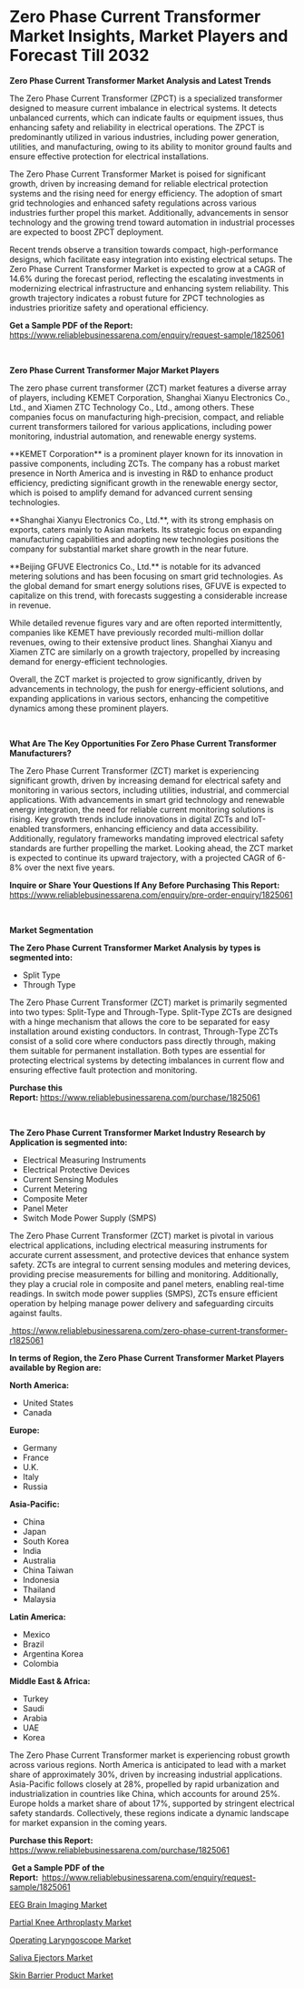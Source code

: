 <p><h1>Zero Phase Current Transformer Market Insights, Market Players and Forecast Till 2032</h1></p><p><strong>Zero Phase Current Transformer Market Analysis and Latest Trends</strong></p>
<p><p>The Zero Phase Current Transformer (ZPCT) is a specialized transformer designed to measure current imbalance in electrical systems. It detects unbalanced currents, which can indicate faults or equipment issues, thus enhancing safety and reliability in electrical operations. The ZPCT is predominantly utilized in various industries, including power generation, utilities, and manufacturing, owing to its ability to monitor ground faults and ensure effective protection for electrical installations.</p><p>The Zero Phase Current Transformer Market is poised for significant growth, driven by increasing demand for reliable electrical protection systems and the rising need for energy efficiency. The adoption of smart grid technologies and enhanced safety regulations across various industries further propel this market. Additionally, advancements in sensor technology and the growing trend toward automation in industrial processes are expected to boost ZPCT deployment.</p><p>Recent trends observe a transition towards compact, high-performance designs, which facilitate easy integration into existing electrical setups. The Zero Phase Current Transformer Market is expected to grow at a CAGR of 14.6% during the forecast period, reflecting the escalating investments in modernizing electrical infrastructure and enhancing system reliability. This growth trajectory indicates a robust future for ZPCT technologies as industries prioritize safety and operational efficiency.</p></p>
<p><strong>Get a Sample PDF of the Report:&nbsp;</strong> <a href="https://www.reliablebusinessarena.com/enquiry/request-sample/1825061?utm_campaign=3497&utm_medium=2&utm_source=Github&utm_content=ia&utm_term=09042025&utm_id=zero-phase-current-transformer">https://www.reliablebusinessarena.com/enquiry/request-sample/1825061</a></p>
<p>&nbsp;</p>
<p><strong>Zero Phase Current Transformer Major Market Players</strong></p>
<p><p>The zero phase current transformer (ZCT) market features a diverse array of players, including KEMET Corporation, Shanghai Xianyu Electronics Co., Ltd., and Xiamen ZTC Technology Co., Ltd., among others. These companies focus on manufacturing high-precision, compact, and reliable current transformers tailored for various applications, including power monitoring, industrial automation, and renewable energy systems.</p><p>**KEMET Corporation** is a prominent player known for its innovation in passive components, including ZCTs. The company has a robust market presence in North America and is investing in R&D to enhance product efficiency, predicting significant growth in the renewable energy sector, which is poised to amplify demand for advanced current sensing technologies.</p><p>**Shanghai Xianyu Electronics Co., Ltd.**, with its strong emphasis on exports, caters mainly to Asian markets. Its strategic focus on expanding manufacturing capabilities and adopting new technologies positions the company for substantial market share growth in the near future.</p><p>**Beijing GFUVE Electronics Co., Ltd.** is notable for its advanced metering solutions and has been focusing on smart grid technologies. As the global demand for smart energy solutions rises, GFUVE is expected to capitalize on this trend, with forecasts suggesting a considerable increase in revenue.</p><p>While detailed revenue figures vary and are often reported intermittently, companies like KEMET have previously recorded multi-million dollar revenues, owing to their extensive product lines. Shanghai Xianyu and Xiamen ZTC are similarly on a growth trajectory, propelled by increasing demand for energy-efficient technologies.</p><p>Overall, the ZCT market is projected to grow significantly, driven by advancements in technology, the push for energy-efficient solutions, and expanding applications in various sectors, enhancing the competitive dynamics among these prominent players.</p></p>
<p>&nbsp;</p>
<p><strong>What Are The Key Opportunities For Zero Phase Current Transformer Manufacturers?</strong></p>
<p><p>The Zero Phase Current Transformer (ZCT) market is experiencing significant growth, driven by increasing demand for electrical safety and monitoring in various sectors, including utilities, industrial, and commercial applications. With advancements in smart grid technology and renewable energy integration, the need for reliable current monitoring solutions is rising. Key growth trends include innovations in digital ZCTs and IoT-enabled transformers, enhancing efficiency and data accessibility. Additionally, regulatory frameworks mandating improved electrical safety standards are further propelling the market. Looking ahead, the ZCT market is expected to continue its upward trajectory, with a projected CAGR of 6-8% over the next five years.</p></p>
<p><strong>Inquire or Share Your Questions If Any Before Purchasing This Report:</strong> <a href="https://www.reliablebusinessarena.com/enquiry/pre-order-enquiry/1825061?utm_campaign=3497&utm_medium=2&utm_source=Github&utm_content=ia&utm_term=09042025&utm_id=zero-phase-current-transformer">https://www.reliablebusinessarena.com/enquiry/pre-order-enquiry/1825061</a></p>
<p>&nbsp;</p>
<p><strong>Market Segmentation</strong></p>
<p><strong>The Zero Phase Current Transformer Market Analysis by types is segmented into:</strong></p>
<p><ul><li>Split Type</li><li>Through Type</li></ul></p>
<p><p>The Zero Phase Current Transformer (ZCT) market is primarily segmented into two types: Split-Type and Through-Type. Split-Type ZCTs are designed with a hinge mechanism that allows the core to be separated for easy installation around existing conductors. In contrast, Through-Type ZCTs consist of a solid core where conductors pass directly through, making them suitable for permanent installation. Both types are essential for protecting electrical systems by detecting imbalances in current flow and ensuring effective fault protection and monitoring.</p></p>
<p><strong>Purchase this Report:&nbsp;</strong><a href="https://www.reliablebusinessarena.com/purchase/1825061?utm_campaign=3497&utm_medium=2&utm_source=Github&utm_content=ia&utm_term=09042025&utm_id=zero-phase-current-transformer">https://www.reliablebusinessarena.com/purchase/1825061</a></p>
<p>&nbsp;</p>
<p><strong>The Zero Phase Current Transformer Market Industry Research by Application is segmented into:</strong></p>
<p><ul><li>Electrical Measuring Instruments</li><li>Electrical Protective Devices</li><li>Current Sensing Modules</li><li>Current Metering</li><li>Composite Meter</li><li>Panel Meter</li><li>Switch Mode Power Supply (SMPS)</li></ul></p>
<p><p>The Zero Phase Current Transformer (ZCT) market is pivotal in various electrical applications, including electrical measuring instruments for accurate current assessment, and protective devices that enhance system safety. ZCTs are integral to current sensing modules and metering devices, providing precise measurements for billing and monitoring. Additionally, they play a crucial role in composite and panel meters, enabling real-time readings. In switch mode power supplies (SMPS), ZCTs ensure efficient operation by helping manage power delivery and safeguarding circuits against faults.</p></p>
<p><a href="https://www.reliablebusinessarena.com/zero-phase-current-transformer-r1825061?utm_campaign=3497&utm_medium=2&utm_source=Github&utm_content=ia&utm_term=09042025&utm_id=zero-phase-current-transformer">&nbsp;https://www.reliablebusinessarena.com/zero-phase-current-transformer-r1825061</a></p>
<p><strong>In terms of Region, the Zero Phase Current Transformer Market Players available by Region are:</strong></p>
<p>
    <p> <strong> North America: </strong>
        <ul>
            <li>United States</li>
            <li>Canada</li>
        </ul>
        </p> 
    <p> <strong> Europe: </strong>
        <ul>
            <li>Germany</li>
            <li>France</li>
            <li>U.K.</li>
            <li>Italy</li>
            <li>Russia</li>
        </ul>
        </p> 
    <p> <strong> Asia-Pacific: </strong>
        <ul>
            <li>China</li>
            <li>Japan</li>
            <li>South Korea</li>
            <li>India</li>
            <li>Australia</li>
            <li>China Taiwan</li>
            <li>Indonesia</li>
            <li>Thailand</li>
            <li>Malaysia</li>
        </ul>
        </p> 
    <p> <strong> Latin America: </strong>
        <ul>
            <li>Mexico</li>
            <li>Brazil</li>
            <li>Argentina Korea</li>
            <li>Colombia</li>
        </ul>
        </p> 
    <p> <strong> Middle East & Africa: </strong>
        <ul>
            <li>Turkey</li>
            <li>Saudi</li>
            <li>Arabia</li>
            <li>UAE</li>
            <li>Korea</li>
        </ul>
    </p>
    </p>
<p><p>The Zero Phase Current Transformer market is experiencing robust growth across various regions. North America is anticipated to lead with a market share of approximately 30%, driven by increasing industrial applications. Asia-Pacific follows closely at 28%, propelled by rapid urbanization and industrialization in countries like China, which accounts for around 25%. Europe holds a market share of about 17%, supported by stringent electrical safety standards. Collectively, these regions indicate a dynamic landscape for market expansion in the coming years.</p></p>
<p><strong>Purchase this Report: </strong><a href="https://www.reliablebusinessarena.com/purchase/1825061?utm_campaign=3497&utm_medium=2&utm_source=Github&utm_content=ia&utm_term=09042025&utm_id=zero-phase-current-transformer">https://www.reliablebusinessarena.com/purchase/1825061</a></p>
<p>&nbsp;<strong>Get a Sample PDF of the Report:&nbsp;&nbsp;</strong><a href="https://www.reliablebusinessarena.com/enquiry/request-sample/1825061?utm_campaign=3497&utm_medium=2&utm_source=Github&utm_content=ia&utm_term=09042025&utm_id=zero-phase-current-transformer">https://www.reliablebusinessarena.com/enquiry/request-sample/1825061</a></p>
<p><strong></strong></p>
<p><p><a href="https://www.linkedin.com/pulse/explosive-growth-eeg-brain-imaging-market-global-opportunities-6itzc?utm_campaign=3497&utm_medium=2&utm_source=Github&utm_content=ia&utm_term=09042025&utm_id=zero-phase-current-transformer">EEG Brain Imaging Market</a></p><p><a href="https://www.linkedin.com/pulse/partial-knee-arthroplasty-market-demand-revenue-insights-68-oaagf?utm_campaign=3497&utm_medium=2&utm_source=Github&utm_content=ia&utm_term=09042025&utm_id=zero-phase-current-transformer">Partial Knee Arthroplasty Market</a></p><p><a href="https://www.linkedin.com/pulse/operating-laryngoscope-market-report-anticipated-cagr-132-zpmlf?utm_campaign=3497&utm_medium=2&utm_source=Github&utm_content=ia&utm_term=09042025&utm_id=zero-phase-current-transformer">Operating Laryngoscope Market</a></p><p><a href="https://www.linkedin.com/pulse/saliva-ejectors-research-study-market-outlook-regulatory-7xckf?utm_campaign=3497&utm_medium=2&utm_source=Github&utm_content=ia&utm_term=09042025&utm_id=zero-phase-current-transformer">Saliva Ejectors Market</a></p><p><a href="https://www.linkedin.com/pulse/skin-barrier-product-markets-comprehensive-analysis-which-zjm0f?utm_campaign=3497&utm_medium=2&utm_source=Github&utm_content=ia&utm_term=09042025&utm_id=zero-phase-current-transformer">Skin Barrier Product Market</a></p></p>